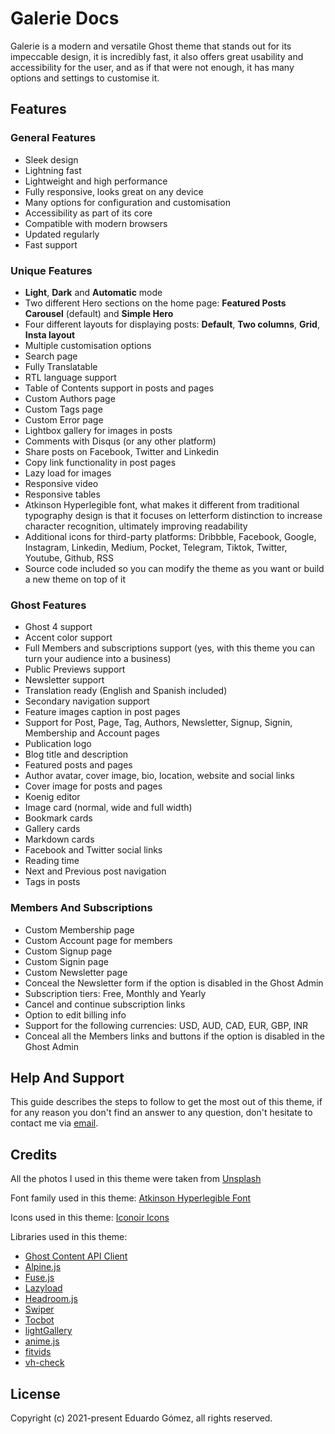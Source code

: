 # Galerie Docs

Galerie is a modern and versatile Ghost theme that stands out for its impeccable design, it is incredibly fast, it also offers great usability and accessibility for the user, and as if that were not enough, it has many options and settings to customise it.

## Features

### General Features

* Sleek design
* Lightning fast
* Lightweight and high performance
* Fully responsive, looks great on any device
* Many options for configuration and customisation
* Accessibility as part of its core
* Compatible with modern browsers
* Updated regularly
* Fast support

### Unique Features

* **Light**, **Dark** and **Automatic** mode
* Two different Hero sections on the home page: **Featured Posts Carousel** (default) and **Simple Hero**
* Four different layouts for displaying posts: **Default**, **Two columns**, **Grid**, **Insta layout**
* Multiple customisation options
* Search page
* Fully Translatable
* RTL language support
* Table of Contents support in posts and pages
* Custom Authors page
* Custom Tags page
* Custom Error page
* Lightbox gallery for images in posts
* Comments with Disqus (or any other platform)
* Share posts on Facebook, Twitter and Linkedin
* Copy link functionality in post pages
* Lazy load for images
* Responsive video
* Responsive tables
* Atkinson Hyperlegible font, what makes it different from traditional typography design is that it focuses on letterform distinction to increase character recognition, ultimately improving readability
* Additional icons for third-party platforms: Dribbble, Facebook, Google, Instagram, Linkedin, Medium, Pocket, Telegram, Tiktok, Twitter, Youtube, Github, RSS
* Source code included so you can modify the theme as you want or build a new theme on top of it

### Ghost Features

* Ghost 4 support
* Accent color support
* Full Members and subscriptions support (yes, with this theme you can turn your audience into a business)
* Public Previews support
* Newsletter support
* Translation ready (English and Spanish included)
* Secondary navigation support
* Feature images caption in post pages
* Support for Post, Page, Tag, Authors, Newsletter, Signup, Signin, Membership and Account pages
* Publication logo
* Blog title and description
* Featured posts and pages
* Author avatar, cover image, bio, location, website and social links
* Cover image for posts and pages
* Koenig editor
* Image card (normal, wide and full width)
* Bookmark cards
* Gallery cards
* Markdown cards
* Facebook and Twitter social links
* Reading time
* Next and Previous post navigation
* Tags in posts

### Members And Subscriptions

* Custom Membership page
* Custom Account page for members
* Custom Signup page
* Custom Signin page
* Custom Newsletter page
* Conceal the Newsletter form if the option is disabled in the Ghost Admin
* Subscription tiers: Free, Monthly and Yearly
* Cancel and continue subscription links
* Option to edit billing info
* Support for the following currencies: USD, AUD, CAD, EUR, GBP, INR
* Conceal all the Members links and buttons if the option is disabled in the Ghost Admin

## Help And Support

This guide describes the steps to follow to get the most out of this theme, if for any reason you don't find an answer to any question, don't hesitate to contact me via [email](mailto:this.eduardo@gmail.com).

## Credits

All the photos I used in this theme were taken from [Unsplash](https://unsplash.com)

Font family used in this theme: [Atkinson Hyperlegible Font](https://brailleinstitute.org/freefont)

Icons used in this theme: [Iconoir Icons](https://iconoir.com/)

Libraries used in this theme:

* [Ghost Content API Client](https://ghost.org/docs/content-api/javascript/)
* [Alpine.js](https://alpinejs.dev/)
* [Fuse.js](https://fusejs.io/)
* [Lazyload](https://github.com/verlok/vanilla-lazyload)
* [Headroom.js](https://wicky.nillia.ms/headroom.js/)
* [Swiper](https://swiperjs.com/)
* [Tocbot](https://tscanlin.github.io/tocbot/)
* [lightGallery](https://www.lightgalleryjs.com/)
* [anime.js](https://animejs.com/)
* [fitvids](http://fitvidsjs.com/)
* [vh-check](https://github.com/Hiswe/vh-check)

## License

Copyright (c) 2021-present Eduardo Gómez, all rights reserved.
